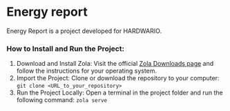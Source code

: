 # Energy report

Energy Report is a project developed for HARDWARIO.

### How to Install and Run the Project:

1. Download and Install Zola: Visit the official [Zola Downloads page](https://www.getzola.org/documentation/templates/overview/) and follow the instructions for your operating system.
2. Import the Project: Clone or download the repository to your computer: `git clone <URL_to_your_repository>`
3. Run the Project Locally: Open a terminal in the project folder and run the following command: `zola serve`


